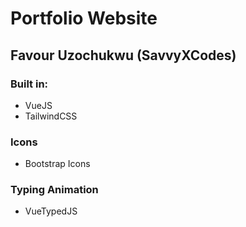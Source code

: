 # Portfolio Website 

## Favour Uzochukwu (SavvyXCodes)

### Built in:
- VueJS
- TailwindCSS

### Icons
- Bootstrap Icons

### Typing Animation
- VueTypedJS